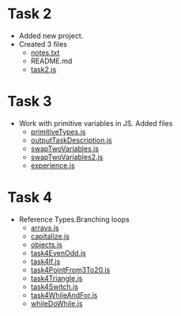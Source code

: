 # Task 2

- Added new project.
- Created 3 files
  - [notes.txt](notes.txt)
  - README.md
  - [task2.js](task2/task2.js)

# Task 3

- Work with primitive variables in JS. Added files
  - [primitiveTypes.js](task3JSIntroduction/primitiveTypes.js)
  - [outputTaskDescription.js](task3JSIntroduction/outputTaskDescription.js)
  - [swapTwoVariables.js](task3JSIntroduction/swapTwoVariables.js)
  - [swapTwoVariables2.js](task3JSIntroduction/swapTwoVariables2.js)
  - [experience.js](task3JSIntroduction/experience.js)

# Task 4

- Reference Types.Branching loops
  - [arrays.js](task4RefTypeBranchingLoops/arrays.js)
  - [capitalize.js](task4RefTypeBranchingLoops/capitalize.js)
  - [objects.js](task4RefTypeBranchingLoops/objects.js)
  - [task4EvenOdd.js](task4RefTypeBranchingLoops/task4EvenOdd.js)
  - [task4If.js](task4RefTypeBranchingLoops/task4If.js)
  - [task4PointFrom3To20.js](task4RefTypeBranchingLoops/task4PointFrom3To20.js)
  - [task4Triangle.js](task4RefTypeBranchingLoops/task4Triangle.js)
  - [task4Switch.js](task4RefTypeBranchingLoops/task4Switch.js)
  - [task4WhileAndFor.js](task4RefTypeBranchingLoops/task4WhileAndFor.js)
  - [whileDoWhile.js](task4RefTypeBranchingLoops/whileDoWhile.js)
  
  